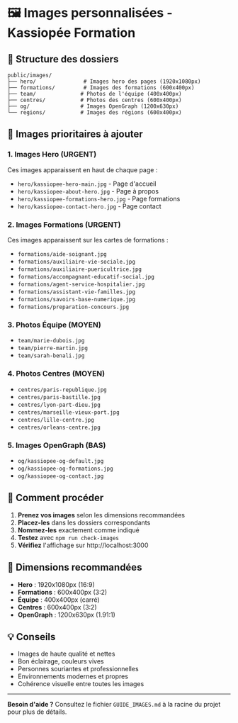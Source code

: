 # 🖼️ Images personnalisées - Kassiopée Formation

## 📁 Structure des dossiers

```
public/images/
├── hero/               # Images hero des pages (1920x1080px)
├── formations/         # Images des formations (600x400px)
├── team/              # Photos de l'équipe (400x400px)
├── centres/           # Photos des centres (600x400px)
├── og/                # Images OpenGraph (1200x630px)
└── regions/           # Images des régions (600x400px)
```

## 🎯 Images prioritaires à ajouter

### 1. **Images Hero (URGENT)**
Ces images apparaissent en haut de chaque page :

- `hero/kassiopee-hero-main.jpg` - Page d'accueil
- `hero/kassiopee-about-hero.jpg` - Page à propos
- `hero/kassiopee-formations-hero.jpg` - Page formations
- `hero/kassiopee-contact-hero.jpg` - Page contact

### 2. **Images Formations (URGENT)**
Ces images apparaissent sur les cartes de formations :

- `formations/aide-soignant.jpg`
- `formations/auxiliaire-vie-sociale.jpg`
- `formations/auxiliaire-puericultrice.jpg`
- `formations/accompagnant-educatif-social.jpg`
- `formations/agent-service-hospitalier.jpg`
- `formations/assistant-vie-familles.jpg`
- `formations/savoirs-base-numerique.jpg`
- `formations/preparation-concours.jpg`

### 3. **Photos Équipe (MOYEN)**
- `team/marie-dubois.jpg`
- `team/pierre-martin.jpg`
- `team/sarah-benali.jpg`

### 4. **Photos Centres (MOYEN)**
- `centres/paris-republique.jpg`
- `centres/paris-bastille.jpg`
- `centres/lyon-part-dieu.jpg`
- `centres/marseille-vieux-port.jpg`
- `centres/lille-centre.jpg`
- `centres/orleans-centre.jpg`

### 5. **Images OpenGraph (BAS)**
- `og/kassiopee-og-default.jpg`
- `og/kassiopee-og-formations.jpg`
- `og/kassiopee-og-contact.jpg`

## 🚀 Comment procéder

1. **Prenez vos images** selon les dimensions recommandées
2. **Placez-les** dans les dossiers correspondants
3. **Nommez-les** exactement comme indiqué
4. **Testez** avec `npm run check-images`
5. **Vérifiez** l'affichage sur http://localhost:3000

## 📏 Dimensions recommandées

- **Hero** : 1920x1080px (16:9)
- **Formations** : 600x400px (3:2)
- **Équipe** : 400x400px (carré)
- **Centres** : 600x400px (3:2)
- **OpenGraph** : 1200x630px (1.91:1)

## 💡 Conseils

- Images de haute qualité et nettes
- Bon éclairage, couleurs vives
- Personnes souriantes et professionnelles
- Environnements modernes et propres
- Cohérence visuelle entre toutes les images

---

**Besoin d'aide ?** Consultez le fichier `GUIDE_IMAGES.md` à la racine du projet pour plus de détails.
